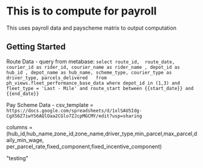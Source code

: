 # This is to compute for payroll

This uses payroll data and payscheme matrix to output computation

## Getting Started

Route Data - query from metabase:
`select route_id,  route_date, courier_id as rider_id, courier_name as rider_name , depot_id as hub_id , depot_name as hub_name, scheme_type, courier_type as driver_type, parcels_delivered   from ph_views.fleet_performance_base_data where depot_id in (1,3) and fleet_type = 'Last - Mile' and route_start between {{start_date}} and {{end_date}}`

Pay Scheme Data -
csv_template = `https://docs.google.com/spreadsheets/d/1xlSAU5Idg-CgXS6Z7iwYS6AQlOaa2CGlo7ZJcpMGCMY/edit?usp=sharing`

columns = (hub_id,hub_name,zone_id,zone_name,driver_type,min_parcel,max_parcel,daily_min_wage,	per_parcel_rate,fixed_component,fixed_incentive_component)

"testing"
